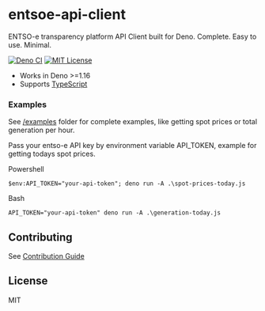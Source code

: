 # entsoe-api-client

ENTSO-e transparency platform API Client built for Deno. Complete. Easy to use. Minimal.

[![Deno CI](https://github.com/Hexagon/entsoe-api-client/actions/workflows/deno.yml/badge.svg)](https://github.com/Hexagon/entsoe-api-client/actions/workflows/deno.yml) 
[![MIT License](https://img.shields.io/badge/license-MIT-blue.svg)](https://github.com/Hexagon/entsoe-api-client/blob/master/LICENSE) 

*   Works in Deno >=1.16
*   Supports [TypeScript](https://www.typescriptlang.org/)

### Examples

See [/examples](/examples) folder for complete examples, like getting spot prices or total generation per hour.

Pass your entso-e API key by environment variable API_TOKEN, example for getting todays spot prices.

Powershell

```
$env:API_TOKEN="your-api-token"; deno run -A .\spot-prices-today.js
```

Bash

```
API_TOKEN="your-api-token" deno run -A .\generation-today.js
```

## Contributing

See [Contribution Guide](/CONTRIBUTING.md)

## License

MIT
